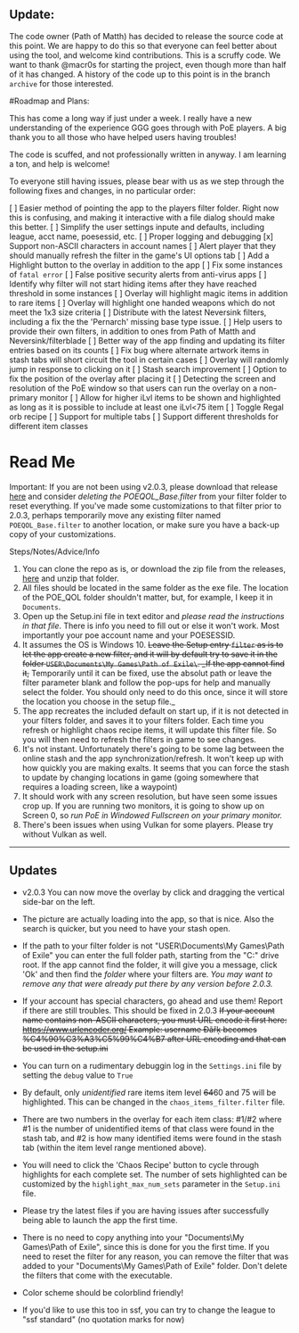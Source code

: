 ## Update:
The code owner (Path of Matth) has decided to release the source code at this point. We are happy to do this so that everyone can feel better about using the tool, and welcome kind contributions. This is a scruffy code. We want to thank @macr0s for starting the project, even though more than half of it has changed. A history of the code up to this point is in the branch `archive` for those interested.

#Roadmap and Plans:

This has come a long way if just under a week. I really have a new understanding of the experience GGG goes through with PoE players. A big thank you to all those who have helped users having troubles! 

The code is scuffed, and not professionally written in anyway. I am learning a ton, and help is welcome!

To everyone still having issues, please bear with us as we step through the following fixes and changes, in no particular order:

[ ] Easier method of pointing the app to the players filter folder. Right now this is confusing, and making it interactive with a file dialog should make this better.
[ ] Simplify the user settings inpute and defaults, including league, acct name, poesessid, etc.
[ ] Proper logging and debugging
[x] Support non-ASCII characters in account names
[ ] Alert player that they should manually refresh the filter in the game's UI options tab
[ ] Add a Highlight button to the overlay in addition to the app
[ ] Fix some instances of `fatal error`
[ ] False positive security alerts from anti-virus apps
[ ] Identify why filter will not start hiding items after they have reached threshold in some instances
[ ] Overlay will highlight magic items in addition to rare items
[ ] Overlay will highlight one handed weapons which do not meet the 1x3 size criteria
[ ] Distribute with the latest Neversink filters, including a fix the the 'Pernarch' missing base type issue.
[ ] Help users to provide their own filters, in addition to ones from Path of Matth and Neversink/filterblade
[ ] Better way of the app finding and updating its filter entries based on its counts
[ ] Fix bug where alternate artwork items in stash tabs will short circuit the tool in certain cases
[ ] Overlay will randomly jump in response to clicking on it
[ ] Stash search improvement
[ ] Option to fix the position of the overlay after placing it
[ ] Detecting the screen and resolution of the PoE window so that users can run the overlay on a non-primary monitor
[ ] Allow for higher iLvl items to be shown and highlighted as long as it is possible to include at least one iLvl<75 item
[ ] Toggle Regal orb recipe
[ ] Support for multiple tabs
[ ] Support different thresholds for different item classes



# Read Me

Important: If you are not been using v2.0.3, please download that release [here](https://github.com/notablackbear/poe_qolV2/releases/tag/V2.0.3) and consider *deleting the POEQOL_Base.filter* from your filter folder to reset everything. If you've made some customizations to that filter prior to 2.0.3, perhaps temporarily move any existing filter named `POEQOL_Base.filter` to another location, or make sure you have a back-up copy of your customizations.

Steps/Notes/Advice/Info
1) You can clone the repo as is, or download the zip file from the releases, [here](https://github.com/notablackbear/poe_qolV2/releases/tag/V2.0.3) and unzip that folder.
2) All files should be located in the same folder as the exe file. The location of the POE_QOL folder shouldn't matter, but, for example, I keep it in `Documents`.
3) Open up the Setup.ini file in text editor and *please read the instructions in that file*. There is info you need to fill out or else it won't work. Most importantly your poe account name and your POESESSID.
4) It assumes the OS is Windows 10. ~~Leave the Setup entry `filter` as is to let the app create a new filter, and it will by default try to save it in the folder `USER\Documents\My Games\Path of Exile\`. _If the app cannot find it,~~ Temporarily until it can be fixed, use the absolut path or leave the filter parameter blank and follow the pop-ups for help and manually select the folder. You should only need to do this once, since it will store the location you choose in the setup file._
5) The app recreates the included default on start up, if it is not detected in your filters folder, and saves it to your filters folder. Each time you refresh or highlight chaos recipe items, it will update this filter file. So you will then need to refresh the filters in game to see changes.
6) It's not instant. Unfortunately there's going to be some lag between the online stash and the app synchronization/refresh. It won't keep up with how quickly you are making exalts. It seems that you can force the stash to update by changing locations in game (going somewhere that requires a loading screen, like a waypoint)
7) It should work with any screen resolution, but have seen some issues crop up. If you are running two monitors, it is going to show up on Screen 0, so _run PoE in Windowed Fullscreen on your primary monitor._
8) There's been issues when using Vulkan for some players. Please try without Vulkan as well.


----

Updates
-----

* v2.0.3 You can now move the overlay by click and dragging the vertical side-bar on the left.

* The picture are actually loading into the app, so that is nice. Also the search is quicker, but you need to have your stash open.

* If the path to your filter folder is not "USER\Documents\My Games\Path of Exile" you can enter the full folder path, starting from the "C:\" drive root. If the app cannot find the folder, it will give you a message, click 'Ok' and then find the _folder_ where your filters are. *You may want to remove any that were already put there by any version before 2.0.3.*

* If your account has special characters, go ahead and use them! Report if there are still troubles. This should be fixed in 2.0.3 ~~If your account name contains non-ASCII characters, you must URL encode it first here: https://www.urlencoder.org/ Example: username Đãřķ becomes %C4%90%C3%A3%C5%99%C4%B7 after URL encoding and that can be used in the setup.ini~~ 

* You can turn on a rudimentary debuggin log in the `Settings.ini` file by setting the `debug` value to `True`

* By default, only *unidentified* rare items item level ~~64~~60 and 75 will be highlighted. This can be changed in the `chaos_items_filter.filter` file.

* There are two numbers in the overlay for each item class: #1/#2 where #1 is the number of unidentified items of that class were found in the stash tab, and #2 is how many identified items were found in the stash tab (within the item level range mentioned above).

* You will need to click the 'Chaos Recipe' button to cycle through highlights for each complete set. The number of sets highlighted can be customized by the `highlight_max_num_sets` parameter in the `Setup.ini` file.

* Please try the latest files if you are having issues after successfully being able to launch the app the first time.

* There is no need to copy anything into your "Documents\My Games\Path of Exile\", since this is done for you the first time. If you need to reset the filter for any reason, you can remove the filter that was added to your "Documents\My Games\Path of Exile\" folder. Don't delete the filters that come with the executable.

* Color scheme should be colorblind friendly!

* If you'd like to use this too in ssf, you can try to change the league to "ssf standard" (no quotation marks for now)
